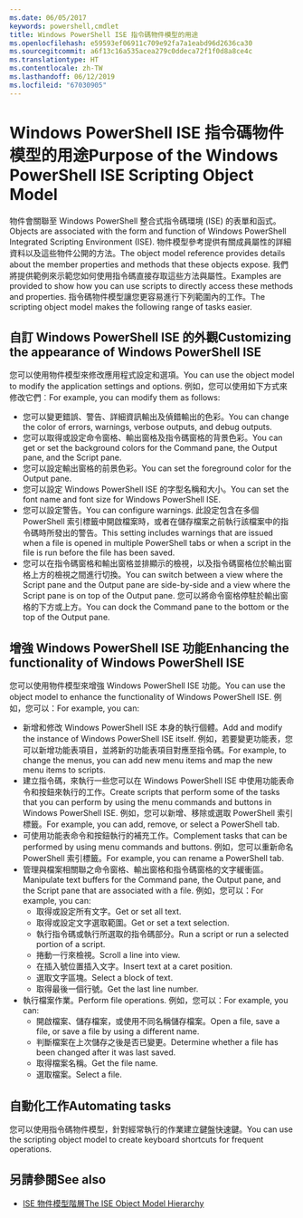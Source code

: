 ```yaml
---
ms.date: 06/05/2017
keywords: powershell,cmdlet
title: Windows PowerShell ISE 指令碼物件模型的用途
ms.openlocfilehash: e59593ef06911c709e92fa7a1eabd96d2636ca30
ms.sourcegitcommit: a6f13c16a535acea279c0ddeca72f1f0d8a8ce4c
ms.translationtype: HT
ms.contentlocale: zh-TW
ms.lasthandoff: 06/12/2019
ms.locfileid: "67030905"
---
```

# <a name="purpose-of-the-windows-powershell-ise-scripting-object-model"></a><span data-ttu-id="ae561-103">Windows PowerShell ISE 指令碼物件模型的用途</span><span class="sxs-lookup"><span data-stu-id="ae561-103">Purpose of the Windows PowerShell ISE Scripting Object Model</span></span>

<span data-ttu-id="ae561-104">物件會關聯至 Windows PowerShell 整合式指令碼環境 (ISE) 的表單和函式。</span><span class="sxs-lookup"><span data-stu-id="ae561-104">Objects are associated with the form and function of Windows PowerShell Integrated Scripting Environment (ISE).</span></span> <span data-ttu-id="ae561-105">物件模型參考提供有關成員屬性的詳細資料以及這些物件公開的方法。</span><span class="sxs-lookup"><span data-stu-id="ae561-105">The object model reference provides details about the member properties and methods that these objects expose.</span></span> <span data-ttu-id="ae561-106">我們將提供範例來示範您如何使用指令碼直接存取這些方法與屬性。</span><span class="sxs-lookup"><span data-stu-id="ae561-106">Examples are provided to show how you can use scripts to directly access these methods and properties.</span></span> <span data-ttu-id="ae561-107">指令碼物件模型讓您更容易進行下列範圍內的工作。</span><span class="sxs-lookup"><span data-stu-id="ae561-107">The scripting object model makes the following range of tasks easier.</span></span>

## <a name="customizing-the-appearance-of-windows-powershell-ise"></a><span data-ttu-id="ae561-108">自訂 Windows PowerShell ISE 的外觀</span><span class="sxs-lookup"><span data-stu-id="ae561-108">Customizing the appearance of Windows PowerShell ISE</span></span>

<span data-ttu-id="ae561-109">您可以使用物件模型來修改應用程式設定和選項。</span><span class="sxs-lookup"><span data-stu-id="ae561-109">You can use the object model to modify the application settings and options.</span></span> <span data-ttu-id="ae561-110">例如，您可以使用如下方式來修改它們︰</span><span class="sxs-lookup"><span data-stu-id="ae561-110">For example, you can modify them as follows:</span></span>

- <span data-ttu-id="ae561-111">您可以變更錯誤、警告、詳細資訊輸出及偵錯輸出的色彩。</span><span class="sxs-lookup"><span data-stu-id="ae561-111">You can change the color of errors, warnings, verbose outputs, and debug outputs.</span></span>
- <span data-ttu-id="ae561-112">您可以取得或設定命令窗格、輸出窗格及指令碼窗格的背景色彩。</span><span class="sxs-lookup"><span data-stu-id="ae561-112">You can get or set the background colors for the Command pane, the Output pane, and the Script pane.</span></span>
- <span data-ttu-id="ae561-113">您可以設定輸出窗格的前景色彩。</span><span class="sxs-lookup"><span data-stu-id="ae561-113">You can set the foreground color for the Output pane.</span></span>
- <span data-ttu-id="ae561-114">您可以設定 Windows PowerShell ISE 的字型名稱和大小。</span><span class="sxs-lookup"><span data-stu-id="ae561-114">You can set the font name and font size for Windows PowerShell ISE.</span></span>
- <span data-ttu-id="ae561-115">您可以設定警告。</span><span class="sxs-lookup"><span data-stu-id="ae561-115">You can configure warnings.</span></span> <span data-ttu-id="ae561-116">此設定包含在多個 PowerShell 索引標籤中開啟檔案時，或者在儲存檔案之前執行該檔案中的指令碼時所發出的警告。</span><span class="sxs-lookup"><span data-stu-id="ae561-116">This setting includes warnings that are issued when a file is opened in multiple PowerShell tabs or when a script in the file is run before the file has been saved.</span></span>
- <span data-ttu-id="ae561-117">您可以在指令碼窗格和輸出窗格並排顯示的檢視，以及指令碼窗格位於輸出窗格上方的檢視之間進行切換。</span><span class="sxs-lookup"><span data-stu-id="ae561-117">You can switch between a view where the Script pane and the Output pane are side-by-side and a view where the Script pane is on top of the Output pane.</span></span> <span data-ttu-id="ae561-118">您可以將命令窗格停駐於輸出窗格的下方或上方。</span><span class="sxs-lookup"><span data-stu-id="ae561-118">You can dock the Command pane to the bottom or the top of the Output pane.</span></span>

## <a name="enhancing-the-functionality-of-windows-powershell-ise"></a><span data-ttu-id="ae561-119">增強 Windows PowerShell ISE 功能</span><span class="sxs-lookup"><span data-stu-id="ae561-119">Enhancing the functionality of Windows PowerShell ISE</span></span>

<span data-ttu-id="ae561-120">您可以使用物件模型來增強 Windows PowerShell ISE 功能。</span><span class="sxs-lookup"><span data-stu-id="ae561-120">You can use the object model to enhance the functionality of Windows PowerShell ISE.</span></span> <span data-ttu-id="ae561-121">例如，您可以：</span><span class="sxs-lookup"><span data-stu-id="ae561-121">For example, you can:</span></span>

- <span data-ttu-id="ae561-122">新增和修改 Windows PowerShell ISE 本身的執行個體。</span><span class="sxs-lookup"><span data-stu-id="ae561-122">Add and modify the instance of Windows PowerShell ISE itself.</span></span> <span data-ttu-id="ae561-123">例如，若要變更功能表，您可以新增功能表項目，並將新的功能表項目對應至指令碼。</span><span class="sxs-lookup"><span data-stu-id="ae561-123">For example, to change the menus, you can add new menu items and map the new menu items to scripts.</span></span>
- <span data-ttu-id="ae561-124">建立指令碼，來執行一些您可以在 Windows PowerShell ISE 中使用功能表命令和按鈕來執行的工作。</span><span class="sxs-lookup"><span data-stu-id="ae561-124">Create scripts that perform some of the tasks that you can perform by using the menu commands and buttons in Windows PowerShell ISE.</span></span> <span data-ttu-id="ae561-125">例如，您可以新增、移除或選取 PowerShell 索引標籤。</span><span class="sxs-lookup"><span data-stu-id="ae561-125">For example, you can add, remove, or select a PowerShell tab.</span></span>
- <span data-ttu-id="ae561-126">可使用功能表命令和按鈕執行的補充工作。</span><span class="sxs-lookup"><span data-stu-id="ae561-126">Complement tasks that can be performed by using menu commands and buttons.</span></span> <span data-ttu-id="ae561-127">例如，您可以重新命名 PowerShell 索引標籤。</span><span class="sxs-lookup"><span data-stu-id="ae561-127">For example, you can rename a PowerShell tab.</span></span>
- <span data-ttu-id="ae561-128">管理與檔案相關聯之命令窗格、輸出窗格和指令碼窗格的文字緩衝區。</span><span class="sxs-lookup"><span data-stu-id="ae561-128">Manipulate text buffers for the Command pane, the Output pane, and the Script pane that are associated with a file.</span></span> <span data-ttu-id="ae561-129">例如，您可以：</span><span class="sxs-lookup"><span data-stu-id="ae561-129">For example, you can:</span></span>
  - <span data-ttu-id="ae561-130">取得或設定所有文字。</span><span class="sxs-lookup"><span data-stu-id="ae561-130">Get or set all text.</span></span>
  - <span data-ttu-id="ae561-131">取得或設定文字選取範圍。</span><span class="sxs-lookup"><span data-stu-id="ae561-131">Get or set a text selection.</span></span>
  - <span data-ttu-id="ae561-132">執行指令碼或執行所選取的指令碼部分。</span><span class="sxs-lookup"><span data-stu-id="ae561-132">Run a script or run a selected portion of a script.</span></span>
  - <span data-ttu-id="ae561-133">捲動一行來檢視。</span><span class="sxs-lookup"><span data-stu-id="ae561-133">Scroll a line into view.</span></span>
  - <span data-ttu-id="ae561-134">在插入號位置插入文字。</span><span class="sxs-lookup"><span data-stu-id="ae561-134">Insert text at a caret position.</span></span>
  - <span data-ttu-id="ae561-135">選取文字區塊。</span><span class="sxs-lookup"><span data-stu-id="ae561-135">Select a block of text.</span></span>
  - <span data-ttu-id="ae561-136">取得最後一個行號。</span><span class="sxs-lookup"><span data-stu-id="ae561-136">Get the last line number.</span></span>
- <span data-ttu-id="ae561-137">執行檔案作業。</span><span class="sxs-lookup"><span data-stu-id="ae561-137">Perform file operations.</span></span> <span data-ttu-id="ae561-138">例如，您可以：</span><span class="sxs-lookup"><span data-stu-id="ae561-138">For example, you can:</span></span>
  - <span data-ttu-id="ae561-139">開啟檔案、儲存檔案，或使用不同名稱儲存檔案。</span><span class="sxs-lookup"><span data-stu-id="ae561-139">Open a file, save a file, or save a file by using a different name.</span></span>
  - <span data-ttu-id="ae561-140">判斷檔案在上次儲存之後是否已變更。</span><span class="sxs-lookup"><span data-stu-id="ae561-140">Determine whether a file has been changed after it was last saved.</span></span>
  - <span data-ttu-id="ae561-141">取得檔案名稱。</span><span class="sxs-lookup"><span data-stu-id="ae561-141">Get the file name.</span></span>
  - <span data-ttu-id="ae561-142">選取檔案。</span><span class="sxs-lookup"><span data-stu-id="ae561-142">Select a file.</span></span>

## <a name="automating-tasks"></a><span data-ttu-id="ae561-143">自動化工作</span><span class="sxs-lookup"><span data-stu-id="ae561-143">Automating tasks</span></span>

<span data-ttu-id="ae561-144">您可以使用指令碼物件模型，針對經常執行的作業建立鍵盤快速鍵。</span><span class="sxs-lookup"><span data-stu-id="ae561-144">You can use the scripting object model to create keyboard shortcuts for frequent operations.</span></span>

## <a name="see-also"></a><span data-ttu-id="ae561-145">另請參閱</span><span class="sxs-lookup"><span data-stu-id="ae561-145">See also</span></span>

- [<span data-ttu-id="ae561-146">ISE 物件模型階層</span><span class="sxs-lookup"><span data-stu-id="ae561-146">The ISE Object Model Hierarchy</span></span>](The-ISE-Object-Model-Hierarchy.md)
